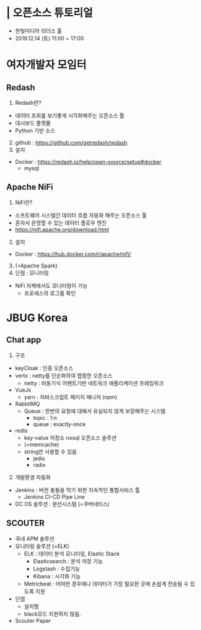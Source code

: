 | 오픈소스 튜토리얼
===================
* 한빛미디어 리더스 홀
* 2019.12.14 (토) 11:00 ~ 17:00


# 여자개발자 모임터
## Redash
1. Redash란?
  * 데이터 조회를 보기좋게 시각화해주는 오픈소스 툴
  * 대시보드 플랫폼
  * Python 기반 소스
2. github : https://github.com/getredash/redash
3. 설치
  * Docker : https://redash.io/help/open-source/setup#docker
    * mysql

## Apache NiFi
1. NiFi란?
  * 소프트웨어 시스템간 데이터 흐름 자동화 해주는 오픈소스 툴
  * 혼자서 운영할 수 있는 데이터 플로우 엔진
  * https://nifi.apache.org/download.html
2. 설치
  * Docker : https://hub.docker.com/r/apache/nifi/
3. (=Apache Spark)
4. 단점 : 모니터링
  * NiFi 자체에서도 모니터링이 가능
    * 프로세스의 로그를 확인



# JBUG Korea
## Chat app
1. 구조
  * keyCloak : 인증 오픈소스
  * vertx : netty를 단순화하여 맵핑한 오픈소스
    * netty : 비동기식 이벤트기반 네트워크 애플리케이션 프레임워크
  * VueJs
    * yarn : 자바스크립트 패키지 매니저 (npm)
  * RabbitMQ
    * Queue : 한번의 요청에 대해서 유실되지 않게 보장해주는 시스템
      * topic : 1:n
      * queue : exactly-once
  * redis
    * key-value 저장소 nosql 오픈소스 솔루션
    * (=memcache)
    * string만 사용할 수 있음
      * jedis
      * radix

2. 개발환경 자동화
  * Jenkins : 버전 충돌을 막기 위한 지속적인 통합서비스 툴
    * Jenkins CI-CD Pipe Line
  * DC OS 솔루션 : 분산시스템 (=쿠버네티스)

## SCOUTER
* 국내 APM 솔루션
* 모니터링 솔루션 (=ELK)
  * ELK : 데이터 분석 모니터링, Elastic Stack
    * Elasticsearch : 분석 저장 기능
    * Logstash : 수집기능
    * Kibana : 시각화 기능
  * Metricbeat : 어떠한 경우에나 데이터가 가장 필요한 곳에 손쉽게 전송될 수 있도록 지원
* 단점
  * 설치형
  * black모드 지원하지 않음.
* Scouter Paper
